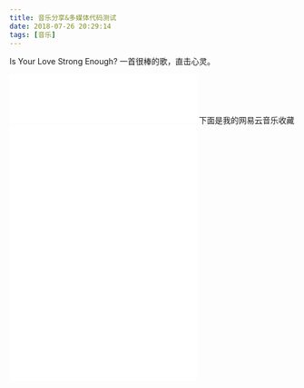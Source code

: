 ```yaml
---
title: 音乐分享&多媒体代码测试
date: 2018-07-26 20:29:14
tags: [音乐]
---
```

Is Your Love Strong Enough?
一首很棒的歌，直击心灵。
<iframe frameborder="no" border="0" marginwidth="0" marginheight="0" width=330 height=86 src="//music.163.com/outchain/player?type=2&id=2051499&auto=1&height=66"></iframe>
下面是我的网易云音乐收藏
<iframe frameborder="no" border="0" marginwidth="0" marginheight="0" width=330 height=450 src="//music.163.com/outchain/player?type=0&id=2333614978&auto=1&height=430"></iframe>
